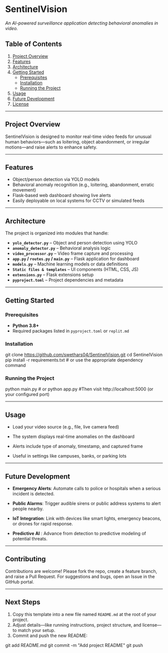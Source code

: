 # SentinelVision

*An AI-powered surveillance application detecting behavioral anomalies in video.*

## Table of Contents
1. [Project Overview](#project-overview)  
2. [Features](#features)  
3. [Architecture](#architecture)  
4. [Getting Started](#getting-started)  
   - [Prerequisites](#prerequisites)  
   - [Installation](#installation)  
   - [Running the Project](#running-the-project)  
5. [Usage](#usage)  
6. [Future Development](#future-development)  
7. [License](#license)  

---

## Project Overview

SentinelVision is designed to monitor real-time video feeds for unusual human behaviors—such as loitering, object abandonment, or irregular motions—and raise alerts to enhance safety.

---

## Features

- Object/person detection via YOLO models  
- Behavioral anomaly recognition (e.g., loitering, abandonment, erratic movement)  
- Flask-based web dashboard showing live alerts  
- Easily deployable on local systems for CCTV or simulated feeds

---

## Architecture

The project is organized into modules that handle:

- **`yolo_detector.py`**  – Object and person detection using YOLO  
- **`anomaly_detector.py`** – Behavioral analysis logic  
- **`video_processor.py`** – Video frame capture and processing  
- **`app.py` / `routes.py` / `main.py`** – Flask application for dashboard  
- **`models.py`** – Machine learning models or data definitions  
- **`Static files & templates`** – UI components (HTML, CSS, JS)  
- **`extensions.py`** – Flask extensions setup  
- **`pyproject.toml`** – Project dependencies and metadata

---

## Getting Started

### Prerequisites
- **Python 3.8+**  
- Required packages listed in `pyproject.toml` or `replit.md`

### Installation

git clone https://github.com/swethars04/SentinelVision.git
cd SentinelVision
pip install -r requirements.txt  # or use the appropriate dependency command

### Running the Project
python main.py  # or python app.py
#Then visit http://localhost:5000 (or your configured port)

---

## Usage

- Load your video source (e.g., file, live camera feed)

- The system displays real-time anomalies on the dashboard

- Alerts include type of anomaly, timestamp, and captured frame

- Useful in settings like campuses, banks, or parking lots

---

## Future Development

- **Emergency Alerts**: Automate calls to police or hospitals when a serious incident is detected.

- **Public Alarms**: Trigger audible sirens or public address systems to alert people nearby.

- **IoT Integration**: Link with devices like smart lights, emergency beacons, or drones for rapid response.

- **Predictive AI** : Advance from detection to predictive modeling of potential threats.

---

## Contributing

Contributions are welcome! Please fork the repo, create a feature branch, and raise a Pull Request. For suggestions and bugs, open an Issue in the GitHub portal.

---

## Next Steps

1. Copy this template into a new file named `README.md` at the root of your project.
2. Adjust details—like running instructions, project structure, and license—to match your setup.
3. Commit and push the new README:

git add README.md
git commit -m "Add project README"
git push
